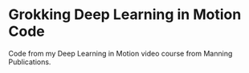 # Grokking Deep Learning in Motion Code
Code from my Deep Learning in Motion video course from Manning Publications.
